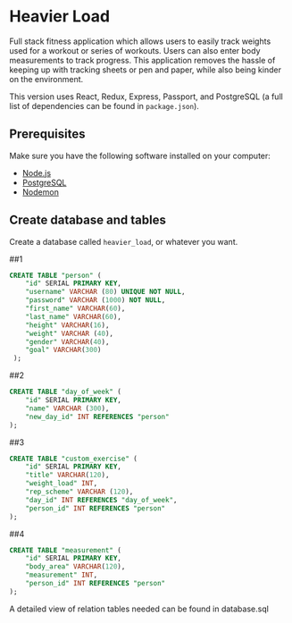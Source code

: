 # Heavier Load
Full stack fitness application which allows users to easily track weights used for a workout or series of workouts. Users can also enter body measurements to track progress. This application removes the hassle of keeping up with tracking sheets or pen and paper, while also being kinder on the environment.

This version uses React, Redux, Express, Passport, and PostgreSQL (a full list of dependencies can be found in `package.json`).


## Prerequisites

Make sure you have the following software installed on your computer:

- [Node.js](https://nodejs.org/en/)
- [PostgreSQL](https://www.postgresql.org/)
- [Nodemon](https://nodemon.io/)

## Create database and tables

Create a database called `heavier_load`, or whatever you want. 

##1
```SQL
CREATE TABLE "person" (
    "id" SERIAL PRIMARY KEY,
    "username" VARCHAR (80) UNIQUE NOT NULL,
    "password" VARCHAR (1000) NOT NULL,
    "first_name" VARCHAR(60),
    "last_name" VARCHAR(60),
    "height" VARCHAR(16),
    "weight" VARCHAR (40),
    "gender" VARCHAR(40),
    "goal" VARCHAR(300)
 );
```

##2
```SQL
CREATE TABLE "day_of_week" (
	"id" SERIAL PRIMARY KEY,
	"name" VARCHAR (300),
	"new_day_id" INT REFERENCES "person" 
);
```

##3
```SQL
CREATE TABLE "custom_exercise" (
    "id" SERIAL PRIMARY KEY,
    "title" VARCHAR(120),
    "weight_load" INT,
	"rep_scheme" VARCHAR (120),
    "day_id" INT REFERENCES "day_of_week",
    "person_id" INT REFERENCES "person"
);
```

##4
```SQL
CREATE TABLE "measurement" (
	"id" SERIAL PRIMARY KEY,
	"body_area" VARCHAR(120),
	"measurement" INT,
	"person_id" INT REFERENCES "person"
);
```
A detailed view of relation tables needed can be found in database.sql

